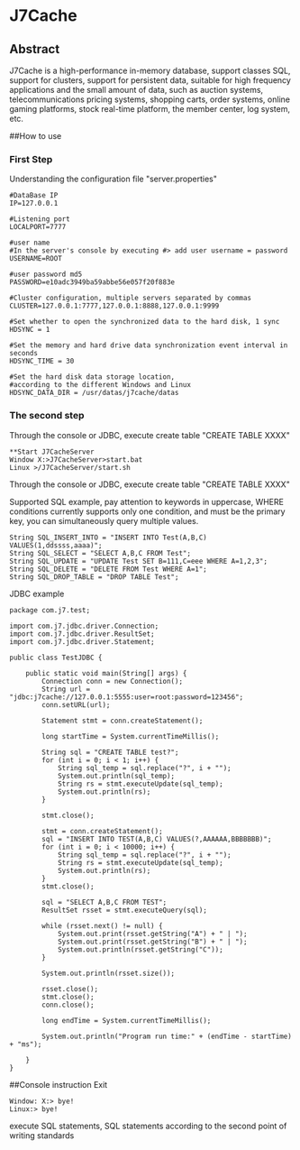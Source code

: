 J7Cache
=======
## Abstract
J7Cache is a high-performance in-memory database, support classes SQL, support for clusters, support for persistent data, suitable for high frequency applications and the small amount of data, such as auction systems, telecommunications pricing systems, shopping carts, order systems, online gaming platforms, stock real-time platform, the member center, log system, etc.



##How to use

### First Step
Understanding the configuration file "server.properties"
```
#DataBase IP
IP=127.0.0.1

#Listening port
LOCALPORT=7777

#user name 
#In the server's console by executing #> add user username = password
USERNAME=ROOT

#user password md5 
PASSWORD=e10adc3949ba59abbe56e057f20f883e

#Cluster configuration, multiple servers separated by commas
CLUSTER=127.0.0.1:7777,127.0.0.1:8888,127.0.0.1:9999

#Set whether to open the synchronized data to the hard disk, 1 sync 
HDSYNC = 1 

#Set the memory and hard drive data synchronization event interval in seconds 
HDSYNC_TIME = 30 

#Set the hard disk data storage location, 
#according to the different Windows and Linux
HDSYNC_DATA_DIR = /usr/datas/j7cache/datas
```

### The second step
Through the console or JDBC, execute create table "CREATE TABLE XXXX"
```
**Start J7CacheServer
Window X:>J7CacheServer>start.bat
Linux >/J7CacheServer/start.sh
```

Through the console or JDBC, execute create table "CREATE TABLE XXXX"

Supported SQL example, pay attention to keywords in uppercase,
WHERE conditions currently supports only one condition, and must
be the primary key, you can simultaneously query multiple values.

```
String SQL_INSERT_INTO = "INSERT INTO Test(A,B,C) VALUES(1,ddssss,aaaa)";
String SQL_SELECT = "SELECT A,B,C FROM Test";
String SQL_UPDATE = "UPDATE Test SET B=111,C=eee WHERE A=1,2,3";
String SQL_DELETE = "DELETE FROM Test WHERE A=1";
String SQL_DROP_TABLE = "DROP TABLE Test";
```

JDBC example
```
package com.j7.test;

import com.j7.jdbc.driver.Connection;
import com.j7.jdbc.driver.ResultSet;
import com.j7.jdbc.driver.Statement;

public class TestJDBC {

	public static void main(String[] args) {
		Connection conn = new Connection();
		String url = "jdbc:j7cache://127.0.0.1:5555:user=root:password=123456";
		conn.setURL(url);

		Statement stmt = conn.createStatement();

		long startTime = System.currentTimeMillis();

		String sql = "CREATE TABLE test?";
		for (int i = 0; i < 1; i++) {
			String sql_temp = sql.replace("?", i + "");
			System.out.println(sql_temp);
			String rs = stmt.executeUpdate(sql_temp);
			System.out.println(rs);
		}

		stmt.close();

		stmt = conn.createStatement();
		sql = "INSERT INTO TEST(A,B,C) VALUES(?,AAAAAA,BBBBBBB)";
		for (int i = 0; i < 10000; i++) {
			String sql_temp = sql.replace("?", i + "");
			String rs = stmt.executeUpdate(sql_temp);
			System.out.println(rs);
		}
		stmt.close();

		sql = "SELECT A,B,C FROM TEST";
		ResultSet rsset = stmt.executeQuery(sql);

		while (rsset.next() != null) {
			System.out.print(rsset.getString("A") + " | ");
			System.out.print(rsset.getString("B") + " | ");
			System.out.println(rsset.getString("C"));
		}

		System.out.println(rsset.size());

		rsset.close();
		stmt.close();
		conn.close();

		long endTime = System.currentTimeMillis();

		System.out.println("Program run time:" + (endTime - startTime) + "ms");

	}
}
```

##Console instruction
Exit
```
Window: X:> bye!
Linux:> bye!
```
execute SQL statements, SQL statements according to the second point of writing standards

